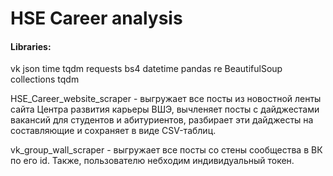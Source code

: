 # HSE Career analysis

#### Libraries:
vk
json
time
tqdm
requests
bs4
datetime
pandas
re
BeautifulSoup
collections
tqdm

HSE_Career_website_scraper - выгружает все посты из новостной ленты сайта Центра развития карьеры ВШЭ, вычленяет посты с дайджестами вакансий для студентов и абитуриентов, разбирает эти дайджесты на составляющие и сохраняет в виде CSV-таблиц.

vk_group_wall_scraper - выгружает все посты со стены сообщества в ВК по его id. Также, пользователю небходим индивидуальный токен.
